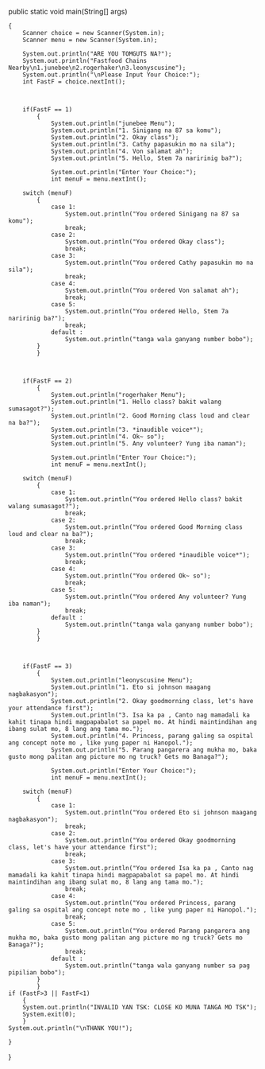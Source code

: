  public static void main(String[] args)
    
    {
        Scanner choice = new Scanner(System.in);
        Scanner menu = new Scanner(System.in);
        
        System.out.println("ARE YOU TOMGUTS NA?");
        System.out.println("Fastfood Chains Nearby\n1.junebee\n2.rogerhaker\n3.leonyscusine");
        System.out.println("\nPlease Input Your Choice:");
        int FastF = choice.nextInt();
        
        
        
        if(FastF == 1)
            {
                System.out.println("junebee Menu");
                System.out.println("1. Sinigang na 87 sa komu");
                System.out.println("2. Okay class");
                System.out.println("3. Cathy papasukin mo na sila");
                System.out.println("4. Von salamat ah");
                System.out.println("5. Hello, Stem 7a naririnig ba?");
            
                System.out.println("Enter Your Choice:");
                int menuF = menu.nextInt();
            
        switch (menuF)
            {
                case 1:
                    System.out.println("You ordered Sinigang na 87 sa komu");
                    break;
                case 2:
                    System.out.println("You ordered Okay class");
                    break;
                case 3:
                    System.out.println("You ordered Cathy papasukin mo na sila");
                    break;
                case 4:
                    System.out.println("You ordered Von salamat ah");
                    break;
                case 5:
                    System.out.println("You ordered Hello, Stem 7a naririnig ba?");
                    break;
                default :
                    System.out.println("tanga wala ganyang number bobo");
            }
            }
        
        
        
        if(FastF == 2)
            {
                System.out.println("rogerhaker Menu");
                System.out.println("1. Hello class? bakit walang sumasagot?");
                System.out.println("2. Good Morning class loud and clear na ba?");
                System.out.println("3. *inaudible voice*");
                System.out.println("4. Ok~ so");
                System.out.println("5. Any volunteer? Yung iba naman");
            
                System.out.println("Enter Your Choice:");
                int menuF = menu.nextInt();
            
        switch (menuF)
            {
                case 1:
                    System.out.println("You ordered Hello class? bakit walang sumasagot?");
                    break;
                case 2:
                    System.out.println("You ordered Good Morning class loud and clear na ba?");
                    break;
                case 3:
                    System.out.println("You ordered *inaudible voice*");
                    break;
                case 4:
                    System.out.println("You ordered Ok~ so");
                    break;
                case 5:
                    System.out.println("You ordered Any volunteer? Yung iba naman");
                    break;
                default :
                    System.out.println("tanga wala ganyang number bobo");
            }
            }
         
         
         
        if(FastF == 3)
            {
                System.out.println("leonyscusine Menu");
                System.out.println("1. Eto si johnson maagang nagbakasyon");
                System.out.println("2. Okay goodmorning class, let's have your attendance first");
                System.out.println("3. Isa ka pa , Canto nag mamadali ka kahit tinapa hindi magpapabalot sa papel mo. At hindi maintindihan ang ibang sulat mo, 8 lang ang tama mo.");
                System.out.println("4. Princess, parang galing sa ospital ang concept note mo , like yung paper ni Hanopol.");
                System.out.println("5. Parang pangarera ang mukha mo, baka gusto mong palitan ang picture mo ng truck? Gets mo Banaga?");
            
                System.out.println("Enter Your Choice:");
                int menuF = menu.nextInt();
            
        switch (menuF)
            {
                case 1:
                    System.out.println("You ordered Eto si johnson maagang nagbakasyon");
                    break;
                case 2:
                    System.out.println("You ordered Okay goodmorning class, let's have your attendance first");
                    break;
                case 3:
                    System.out.println("You ordered Isa ka pa , Canto nag mamadali ka kahit tinapa hindi magpapabalot sa papel mo. At hindi maintindihan ang ibang sulat mo, 8 lang ang tama mo.");
                    break;
                case 4:
                    System.out.println("You ordered Princess, parang galing sa ospital ang concept note mo , like yung paper ni Hanopol.");
                    break;
                case 5:
                    System.out.println("You ordered Parang pangarera ang mukha mo, baka gusto mong palitan ang picture mo ng truck? Gets mo Banaga?");
                    break;
                default :
                    System.out.println("tanga wala ganyang number sa pag pipilian bobo");
            }
            } 
    if (FastF>3 || FastF<1)
        {
        System.out.println("INVALID YAN TSK: CLOSE KO MUNA TANGA MO TSK");
        System.exit(0);
        }
    System.out.println("\nTHANK YOU!");
    
    }
                
    
    
}
